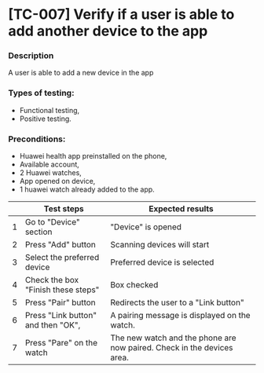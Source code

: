 # **[TC-007] Verify if a user is able to add another device to the app**

### **Description**

A user is able to add a new device in the app

### **Types of testing:**

- Functional testing,
- Positive testing.

### **Preconditions:**

- Huawei health app preinstalled on the phone,
- Available account,
- 2 Huawei watches,
- App opened on device,
- 1 huawei watch already added to the app.

|     | **Test steps**                     | **Expected results**                                                   |
| --- | ---------------------------------- | ---------------------------------------------------------------------- |
| 1   | Go to "Device" section             | "Device" is opened                                                     |
| 2   | Press "Add" button                 | Scanning devices will start                                            |
| 3   | Select the preferred device        | Preferred device is selected                                           |
| 4   | Check the box "Finish these steps" | Box checked                                                            |
| 5   | Press "Pair" button                | Redirects the user to a "Link button"                                  |
| 6   | Press "Link button" and then "OK", | A pairing message is displayed on the watch.                           |
| 7   | Press "Pare" on the watch          | The new watch and the phone are now paired. Check in the devices area. |
